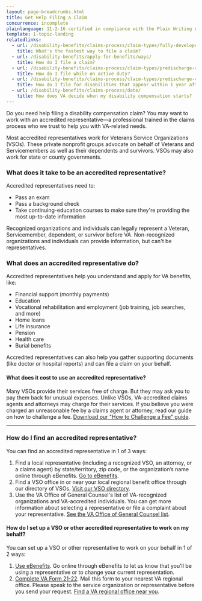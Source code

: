```yaml
---
layout: page-breadcrumbs.html
title: Get Help Filing a Claim
concurrence: incomplete
plainlanguage: 11-2-16 certified in compliance with the Plain Writing Act
template: 1-topic-landing
relatedlinks:
  - url: /disability-benefits/claims-process/claim-types/fully-developed-claim/
    title: What's the fastest way to file a claim?
  - url: /disability-benefits/apply-for-benefits/ways/
    title: How do I file a claim?
  - url: /disability-benefits/claims-process/claim-types/predischarge-claim/
    title: How do I file while on active duty?
  - url: /disability-benefits/claims-process/claim-types/predischarge-claim/
    title: How do I file for disabilities that appear within 1 year after discharge?
  - url: /disability-benefits/claims-process/date/
    title: How does VA decide when my disability compensation starts?
---
```


Do you need help filing a disability compensation claim? You may want to work with an accredited representative—a professional trained in the claims process who we trust to help you with VA-related needs.

Most accredited representatives work for Veterans Service Organizations (VSOs). These private nonprofit groups advocate on behalf of Veterans and Servicemembers as well as their dependents and survivors. VSOs may also work for state or county governments.

<div class="call-out" markdown="0">

### What does it take to be an accredited representative?
Accredited representatives need to:
  - Pass an exam
  - Pass a background check
  - Take continuing-education courses to make sure they're providing the most up-to-date information

Recognized organizations and individuals can legally represent a Veteran, Servicemember, dependent, or survivor before VA. Non-recognized organizations and individuals can provide information, but can't be representatives.
</div>

### What does an accredited representative do?

Accredited representatives help you understand and apply for VA benefits, like:

- Financial support (monthly payments)
- Education
- Vocational rehabilitation and employment (job training, job searches, and more)
- Home loans
- Life insurance
- Pension
- Health care
- Burial benefits

Accredited representatives can also help you gather supporting documents (like doctor or hospital reports) and can file a claim on your behalf.

#### What does it cost to use an accredited representative?

Many VSOs provide their services free of charge. But they may ask you to pay them back for unusual expenses. Unlike VSOs, VA-accredited claims agents and attorneys may charge for their services. If you believe you were charged an unreasonable fee by a claims agent or attorney, read our guide on how to challenge a fee. [Download our "How to Challenge a Fee" guide](http://www.va.gov/OGC/docs/Accred/HowtoChallengeaFee.pdf).

-----

### How do I find an accredited representative?

You can find an accredited representative in 1 of 3 ways:

1. Find a local representative (including a recognized VSO, an attorney, or a claims agent) by state/territory, zip code, or the organization’s name online through eBenefits. [Go to eBenefits](https://www.ebenefits.va.gov/ebenefits/about/feature?feature=disability-compensation).
2. Find a VSO office in or near your local regional benefit office through our directory of VSOs. [Visit our VSO directory](https://www.va.gov/vso/).
3. Use the VA Office of General Counsel's list of VA-recognized organizations and VA-accredited individuals. You can get more information about selecting a representative or file a complaint about your representative. [See the VA Office of General Counsel list](http://www.va.gov/ogc/accreditation.asp).

#### How do I set up a VSO or other accredited representative to work on my behalf?

You can set up a VSO or other representative to work on your behalf in 1 of 2 ways:

1. [Use eBenefits](https://www.ebenefits.va.gov/ebenefits/about/feature?feature=disability-compensation). Go online through eBenefits to let us know that you'll be using a representative or to change your current representation.
2. [Complete VA Form 21-22](http://www.vba.va.gov/pubs/forms/VBA-21-22-ARE.pdf). Mail this form to your nearest VA regional office. Please speak to the service organization or representative before you send your request. [Find a VA regional office near you](http://www.benefits.va.gov/benefits/offices.asp).
